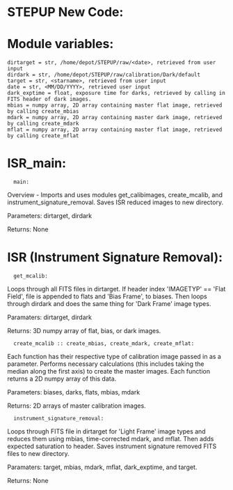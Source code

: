 # STEPUP New Code:
  
  # Module variables:
    dirtarget = str, /home/depot/STEPUP/raw/<date>, retrieved from user input
    dirdark = str, /home/depot/STEPUP/raw/calibration/Dark/default
    target = str, <starname>, retrieved from user input
    date = str, <MM/DD/YYYY>, retrieved user input
    dark_exptime = float, exposure time for darks, retrieved by calling in FITS header of dark images.
    mbias = numpy array, 2D array containing master flat image, retrieved by calling create_mbias
    mdark = numpy array, 2D array containing master dark image, retrieved by calling create_mdark
    mflat = numpy array, 2D array containing master flat image, retrieved by calling create_mflat

# ISR_main:
  
      main:
Overview - Imports and uses modules get_calibimages, create_mcalib, and instrument_signature_removal. Saves ISR reduced images to new directory.

Parameters: dirtarget, dirdark

Returns: None
    
# ISR (Instrument Signature Removal):
     
      get_mcalib:
Loops through all FITS files in dirtarget. If header index 'IMAGETYP' == 'Flat Field', file is appended to flats and 'Bias Frame', to biases. Then loops through dirdark and does the same thing for 'Dark Frame' image types. 

Paramaters: dirtarget, dirdark 

Returns: 3D numpy array of flat, bias, or dark images. 

      create_mcalib :: create_mbias, create_mdark, create_mflat:
Each function has their respective type of calibration image passed in as a parameter. Performs necessary calculations (this includes taking the median along the first axis) to create the master images. Each function returns a 2D numpy array of this data.

Parameters: biases, darks, flats, mbias, mdark

Returns: 2D arrays of master calibration images.

      instrument_signature_removal:
Loops through FITS file in dirtarget for 'Light Frame' image types and reduces them using mbias, time-corrected mdark, and mflat. Then adds expected saturation to header. Saves instrument signature removed FITS files to new directory.

Paramaters: target, mbias, mdark, mflat, dark_exptime, and target. 

Returns: None
